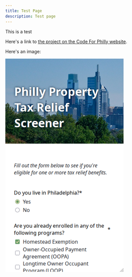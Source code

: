 ```yaml
---
title: Test Page
description: Test page
---
```


This is a test

Here's a link to [the project on the Code For Philly website](https://codeforphilly.org/projects/dmn_benefit_toolbox-including_the_philly_property_tax_relief_screener).

Here's an image:

![A screenshot of a benefit screener](/src/assets/screenshot.png)
